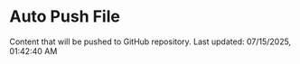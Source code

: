 # Auto Push File

Content that will be pushed to GitHub repository.
Last updated: 07/15/2025, 01:42:40 AM